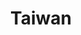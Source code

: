 ---
description: 2024/03  Kodak Ultra 400
#menus: "main"
title: Taiwan
#type: gallery
weight: 2
featured_image: 0022_19.jpg
params:
  theme: light
---